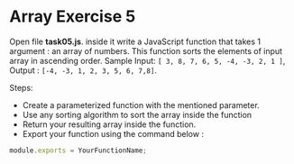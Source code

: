 # Array Exercise 5

Open file **task05.js**. inside it write a JavaScript function that takes 1 argument : an array of numbers. 
This function sorts the elements of input array in ascending order. 
Sample Input: `[ 3, 8, 7, 6, 5, -4, -3, 2, 1 ]`,
 Output : `[-4, -3, 1, 2, 3, 5, 6, 7,8]`.

Steps:

- Create a parameterized function with the mentioned parameter.
- Use any sorting algorithm to sort the array inside the function
- Return your resulting array inside the function.
- Export your function using the command below :

```js
module.exports = YourFunctionName;
```
